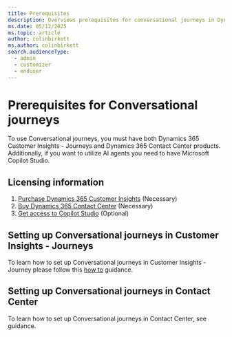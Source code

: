 ```yaml
---
title: Prerequisites
description: Overviews prerequisites for conversational journeys in Dynamics 365 Customer Insights - Journeys.
ms.date: 05/12/2025
ms.topic: article
author: colinbirkett
ms.author: colinbirkett
search.audienceType: 
  - admin
  - customizer
  - enduser
---
```


# Prerequisites for Conversational journeys

To use Conversational journeys, you must have both Dynamics 365 Customer Insights - Journeys and Dynamics 365 Contact Center products. Additionally, if you want to utilize AI agents you need to have Microsoft Copilot Studio.

## Licensing information

1. [Purchase Dynamics 365 Customer Insights](purchase.md) (Necessary)
1. [Buy Dynamics 365 Contact Center](/dynamics-365/products/contact-center/pricing) (Necessary)
1. [Get access to Copilot Studio](../microsoft-copilot-studio/requirements-licensing-subscriptions) (Optional)

## Setting up Conversational journeys in Customer Insights - Journeys

To learn how to set up Conversational journeys in Customer Insights - Journey please follow this [how to](proactive-engagement-how-to.md) guidance.

## Setting up Conversational journeys in Contact Center

To learn how to set up Conversational journeys in Contact Center, see <!--- [how to](link) --> guidance. 


